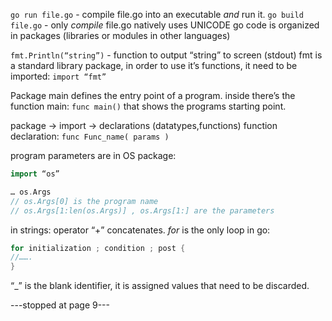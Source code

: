 `go run file.go` - compile file.go into an executable *and* run it.
`go build file.go` - only *compile* file.go
natively uses UNICODE
go code is organized in packages (libraries or modules in other languages)

`fmt.Println(“string”)` - function to output “string” to screen (stdout)
fmt is a standard library package, in order to use it’s functions, it need to be imported:
` import “fmt” `

Package main defines the entry point of a program.
inside there’s the function main: ` func main() ` that shows the programs starting point.

package -> import -> declarations (datatypes,functions)
function declaration:	` func Func_name( params ) `
	
program parameters are in OS package:
```go
import “os”

… os.Args
// os.Args[0] is the program name
// os.Args[1:len(os.Args)] , os.Args[1:] are the parameters
```

in strings: operator “+” concatenates.
*for* is the only loop in go:
```go
for initialization ; condition ; post {
//…….
}
```
“_” is the blank identifier, it is assigned values that need to be discarded.

---stopped at page 9---
